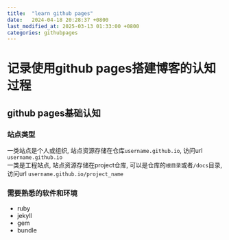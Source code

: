 ```yaml
---
title:  "learn github pages"
date:   2024-04-18 20:28:37 +0800
last_modified_at: 2025-03-13 01:33:00 +0800
categories: githubpages
---
```


# 记录使用github pages搭建博客的认知过程  

## github pages基础认知  

### 站点类型  
一类站点是个人或组织, 站点资源存储在仓库`username.github.io`, 访问url `username.github.io`  
一类是工程站点, 站点资源存储在project仓库, 可以是仓库的`根目录`或者`/docs`目录, 访问url `username.github.io/project_name`  

### 需要熟悉的软件和环境  
 - ruby  
 - jekyll  
 - gem  
 - bundle  
